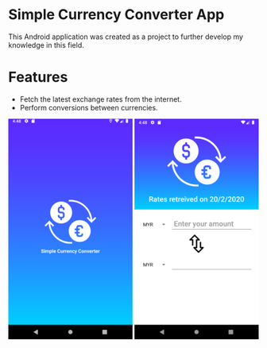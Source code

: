 # Simple Currency Converter App
This Android application was created as a project to further develop my knowledge in this field.

# Features

*	Fetch the latest exchange rates from the internet.
* Perform conversions between currencies.


<img src="https://github.com/mahan201/Currency-Exchange-App/blob/master/images/Screenshot_1582174109.png" width=250>

<img src="https://github.com/mahan201/Currency-Exchange-App/blob/master/images/Screenshot_1582174099.png" width=250>


